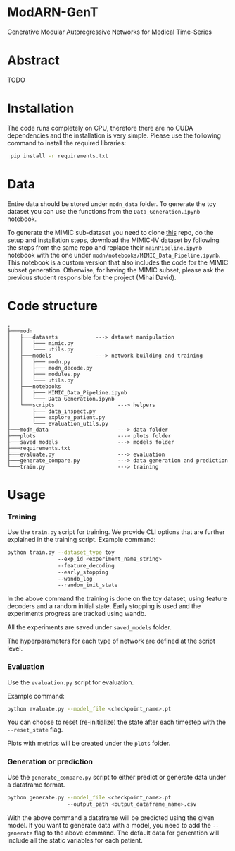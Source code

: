 # ModARN-GenT
Generative Modular Autoregressive Networks for Medical Time-Series

# Abstract
TODO 

# Installation
The code runs completely on CPU, therefore there are no CUDA dependencies and the installation is very simple.
Please use the following command to install the required libraries:
```bash
 pip install -r requirements.txt
```

# Data
Entire data should be stored under `modn_data` folder. To generate the toy dataset you can use the functions from
the `Data_Generation.ipynb` notebook.

To generate the MIMIC sub-dataset you need to clone [this](https://github.com/healthylaife/MIMIC-IV-Data-Pipeline) repo, do the setup and installation steps, download the MIMIC-IV dataset by following the steps from the same repo and replace their `mainPipeline.ipynb` notebook with the one under `modn/notebooks/MIMIC_Data_Pipeline.ipynb`.
This notebook is a custom version that also includes the code for the MIMIC subset generation.
Otherwise, for having the MIMIC subset, please ask the previous student responsible for the project (Mihai David).

# Code structure
```
.
├───modn
│   ├───datasets            ---> dataset manipulation
│   │   ├─── mimic.py
│   │   └─── utils.py
│   ├───models              ---> network building and training
│   │   ├─── modn.py
│   │   ├─── modn_decode.py
│   │   ├─── modules.py
│   │   └─── utils.py
│   ├───notebooks
│   │   ├─── MIMIC_Data_Pipeline.ipynb                   
│   │   └─── Data_Generation.ipynb
│   └───scripts                    ---> helpers
│       ├─── data_inspect.py
│       ├─── explore_patient.py
│       └─── evaluation_utils.py
├───modn_data                      ---> data folder
├───plots                          ---> plots folder
├───saved models                   ---> models folder
├───requirements.txt                
├───evaluate.py                    ---> evaluation
├───generate_compare.py            ---> data generation and prediction
└───train.py                       ---> training
```

# Usage

### Training
Use the `train.py` script for training. We provide CLI options that are further explained in the training script.
Example command:
```bash
python train.py --dataset_type toy
                --exp_id <experiment_name_string>
                --feature_decoding
                --early_stopping
                --wandb_log
                --random_init_state
```
In the above command the training is done on the toy dataset, using feature decoders and a random initial state.
Early stopping is used and the experiments progress are tracked using wandb.

All the experiments are saved under `saved_models` folder.

The hyperparameters for each type of network are defined at the script level.

### Evaluation

Use the `evaluation.py` script for evaluation. 

Example command:
```bash
python evaluate.py --model_file <checkpoint_name>.pt
```
You can choose to reset (re-initialize) the state after each timestep with the `--reset_state` flag.

Plots with metrics will be created under the `plots` folder.

### Generation or prediction

Use the `generate_compare.py` script to either predict or generate data under a dataframe format.

```bash
python generate.py --model_file <checkpoint_name>.pt
                   --output_path <output_dataframe_name>.csv
```
With the above command a dataframe will be predicted using the given model.
If you want to generate data with a model, you need to add the `--generate` flag to the above command. The default data for generation will include all the static variables for each patient.
